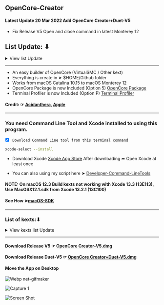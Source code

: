 ## OpenCore-Creator

#### Latest Update 20 Mar 2022 Add OpenCore Creator+Duet-V5
- Fix Release V5 Open and close command in latest Monterey 12
## List Update: ⬇︎
<details> 
  <summary>View list Update</summary>
 
- Update 12 Mar 2022 add Option 2 and 3 to make OpenCore Update, Option 5 OpenCore Package, Option P Terminal Profiles
 
</details>

-------------------------------------------------------

- An easy builder of OpenCore (VirtualSMC / Other kext)
- Everything is create in ➤  $HOME/Github folder
- Works from macOS Catalina 10.15 to macOS Monterey 12
- OpenCore Package is now Included (Option 5) [OpenCore Package](https://github.com/chris1111/OpenCore-Package)
- Terminal Profiler is now Included (Option P) [Terminal Profiler](https://github.com/chris1111/Terminal-Profiler)

#### Credit: ☞ [Acidanthera](https://github.com/acidanthera), [Apple](https://developer.apple.com/)
-------------------------------------------------------


### You need Command Line Tool and Xcode installed to using this program.
- [x] `Download Command Line tool from this terminal command`

 ```bash
xcode-select --install
```
- Download Xcode [Xcode App Store](https://apps.apple.com/us/app/xcode/id497799835?mt=12) After downloading ➦ Open Xcode at least once

- You can also using my script here ➤ [Developer-Command-LineTools](https://github.com/chris1111/Developer-Command-LineTools)

#### NOTE: On macOS 12.3 Build kexts not working with Xcode 13.3 (13E113), Use MacOSX12.1.sdk from Xcode 13.2.1 (13C100)
#### See How ➤[macOS-SDK](https://github.com/chris1111/macOS-SDK)
-------------------------------------------------------
### List of kexts:⬇︎

<details> 
  <summary>View kexts list Update</summary>
  
- AirportBrcmFixup.kext
- AppleALC.kext
- BlueToolFixup.kext 
- BrcmBluetoothInjector.kext
- BrcmFirmwareData.kext
- BrcmFirmwareRepo.kext
- BrcmNonPatchRAM.kext
- BrcmNonPatchRAM2.kext
- BrcmPatchRAM.kext
- BrcmPatchRAM2.kext
- BrcmPatchRAM3.kext
- BrightnessKeys.kext
- IntelMausi.kext
- IntelSnowMausi.kext
- Lilu.kext
- RestrictEvents.kext
- NVMeFix.kext
- SMCBatteryManager.kext
- SMCDellSensors.kext
- SMCLightSensor.kext
- SMCProcessor.kext
- SMCSuperIO.kext
- VirtualSMC.kext
- VoodooPS2Controller.kext
- WhateverGreen.kext
  
</details>

-------------------------------------------------------

#### Download Release V5 ☞ [OpenCore Creator-V5.dmg ](https://github.com/chris1111/OpenCore-Creator/releases/tag/V5)
#### Download Release Duet-V5 ☞ [OpenCore Creator+Duet-V5.dmg ](https://github.com/chris1111/OpenCore-Creator/releases/tag/Duet-V5)

#### Move the App on Desktop
![Webp net-gifmaker](https://user-images.githubusercontent.com/6248794/88553305-200dcf80-cff3-11ea-97f6-c3dba49d363d.gif)


![Capture 1](https://user-images.githubusercontent.com/6248794/88550516-b93ae700-cfef-11ea-92ff-2c2a9ab3acdb.png)


![Screen Shot](https://user-images.githubusercontent.com/6248794/158032143-5da35966-4971-4020-99dd-acd031ec2ed6.png)

